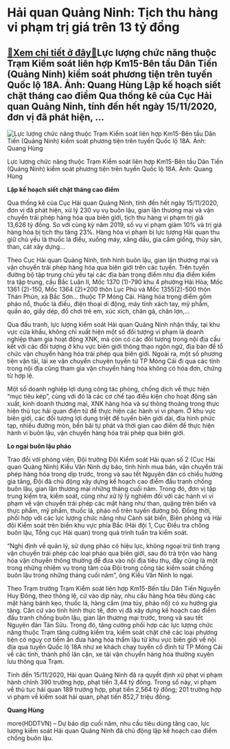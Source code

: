 Hải quan Quảng Ninh: Tịch thu hàng vi phạm trị giá trên 13 tỷ đồng
==================================================================

[:gift:Xem chi tiết ở đây:gift:](https://hddtvn.com/hai-quan-quang-ninh-tich-thu-hang-vi-pham-tri-gia-tren-13-ty-dong-2/)Lực lượng chức năng thuộc Trạm Kiểm soát liên hợp Km15-Bên tầu Dân Tiến (Quảng Ninh) kiểm soát phương tiện trên tuyến Quốc lộ 18A. Ảnh: Quang Hùng Lập kế hoạch siết chặt tháng cao điểm Qua thống kê của Cục Hải quan Quảng Ninh, tính đến hết ngày 15/11/2020, đơn vị đã phát hiện, …
---------------------------------------------------------------------------------------------------------------------------------------------------------------------------------------------------------------------------------------------------------------------------------------





![Lực lượng chức năng thuộc Trạm Kiểm soát liên hợp Km15-Bên tầu Dân Tiến (Quảng Ninh) kiểm soát phương tiện trên tuyến Quốc lộ 18A. 	Ảnh: Quang Hùng](https://hddtvn.com/wp-content/uploads/2021/01/4105_5-1.jpg "Lực lượng chức năng thuộc Trạm Kiểm soát liên hợp Km15-Bên tầu Dân Tiến (Quảng Ninh) kiểm soát phương tiện trên tuyến Quốc lộ 18A. 	Ảnh: Quang Hùng")


Lực lượng chức năng thuộc Trạm Kiểm soát liên hợp Km15-Bên tầu Dân Tiến (Quảng Ninh) kiểm soát phương tiện trên tuyến Quốc lộ 18A. Ảnh: Quang Hùng



**Lập kế hoạch siết chặt tháng cao điểm**


Qua thống kê của Cục Hải quan Quảng Ninh, tính đến hết ngày 15/11/2020, đơn vị đã phát hiện, xử lý 230 vụ vụ buôn lậu, gian lận thương mại và vận chuyển trái phép hàng hóa qua biên giới, tịch thu hàng vi phạm trị giá 13,626 tỷ đồng. So với cùng kỳ năm 2019, số vụ vi phạm giảm 10% và trị giá hàng hóa bị tịch thu tăng 23%. Hàng hóa vi phạm bị lực lượng Hải quan thu giữ chủ yếu là thuốc lá điếu, xuồng máy, xăng dầu, gia cầm giống, thủy sản, than, cát xây dựng…


Theo Cục Hải quan Quảng Ninh, tình hình buôn lậu, gian lận thương mại và vận chuyển trái phép hàng hóa qua biên giới trên các tuyến. Trên tuyến đường bộ tập trung chủ yếu tại các địa bàn trọng điểm như địa điểm kiểm tra tập trung, cầu Bắc Luân II, Mốc 1370 (1)-790 khu 4 phường Hải Hòa; Mốc 1361 (2)-150, Mốc 1364 (2)+200 thôn Lục Phủ và Mốc 1355(2)-500 thôn Thán Phún, xã Bắc Sơn… thuộc TP Móng Cái. Hàng hóa trọng điểm gồm pháo nổ, thuốc lá điếu, điện thoại di động, máy tính xách tay, mỹ phẩm, quần áo, giầy dép, đồ chơi trẻ em, xúc xích, chân gà, chân lợn,…


Qua đấu tranh, lực lượng kiểm soát Hải quan Quảng Ninh nhận thấy, tại khu vực cửa khẩu, không chỉ xuất hiện một số đối tượng vi phạm là doanh nghiệp tham gia hoạt động XNK, mà còn có các đối tượng trong nội địa cấu kết với các đối tượng ở khu vực biên giới thông thạo ngôn ngữ, địa bàn để tổ chức vận chuyển hàng hóa trái phép qua biên giới. Ngoài ra, một số phương tiện vận tải, lái xe vận chuyển chuyên tuyến từ TP Móng Cái đi qua các tỉnh trong nội địa cũng tham gia vận chuyển hàng hóa không có hóa đơn, chứng từ hợp lệ.


Một số doanh nghiệp lợi dụng công tác phòng, chống dịch về thực hiện “mục tiêu kép”, cùng với đó là các cơ chế tạo điều kiện cho hoạt động sản xuất, kinh doanh thương mại, XNK hàng hóa và sự thông thoáng trong thực hiện thủ tục hải quan điện tử để thực hiện các hành vi vi phạm. Ở khu vực biên giới, các đối tượng lợi dụng triệt để tuyến biên giới dài, địa hình phức tạp, nhiều đường mòn, bến bãi tự phát và thời gian cao điểm để thực hiện hành vi buôn lậu, vận chuyển hàng hóa trái phép qua biên giới.


**Lo ngại buôn lậu pháo**


Trao đổi với phóng viên, Đội trưởng Đội Kiểm soát Hải quan số 2 (Cục Hải quan Quảng Ninh) Kiều Văn Ninh dự báo, tình hình mua bán, vận chuyển trái phép hàng hóa trong dịp trước, trong và sau tết Nguyên đán có chiều hướng gia tăng, Đội đã chủ động xây dựng kế hoạch cao điểm đấu tranh chống buôn lậu, gian lận thương mại những tháng cuối năm. Trong đó, đơn vị tập trung kiểm tra, kiểm soát, cũng như xử lý lý nghiêm đối với các hành vi vi phạm về vận chuyển trái phép các mặt hàng như than, quặng trên biển và thực phẩm, mỹ phẩm, thuốc lá, pháo nổ trên tuyến đường bộ. Đồng thời, phối hợp với các lực lượng chức năng như Cảnh sát biển, Biên phòng và Hải đội Kiểm soát trên biển khu vực phía Bắc (Hải đội 1, Cục Điều tra chống buôn lậu, Tổng cục Hải quan) trong quá trình tuần tra kiểm soát.


“Nghị định về quản lý, sử dụng pháo có hiệu lực, không ngoại trừ tình trạng vận chuyển trái phép các loại pháo qua biên giới, sau đó trà trộn vào hàng hóa vận chuyển thông thường để đưa vào nội địa tiêu thụ, đây cũng là một trong những nhiệm vụ trọng tâm của Đội trong công tác kiểm soát chống buôn lậu trong những tháng cuối năm”, ông Kiều Văn Ninh lo ngại.


Theo Trạm trưởng Trạm Kiểm soát liên hợp Km15-Bến tầu Dân Tiến Nguyễn Huy Đông, theo thông lệ, cứ vào dịp này, nhu cầu hàng hóa tiêu dùng các mặt hàng bánh kẹo, thuốc lá, hàng cấm (ma túy, pháo nổ) có xu hướng gia tăng. Căn cứ vào tình hình thực tế, đơn vị đã xây dựng kế hoạch cao điểm đấu tranh chống buôn lậu, gian lận thương mại trước, trong và sau tết Nguyên đán Tân Sửu. Trong đó, tăng cường phối hợp các lực lượng chức năng thuộc Trạm tăng cường kiểm tra, kiểm soát chặt chẽ các loại phương tiện có nguy cơ tiềm ẩn đưa hàng hóa thẩm lậu từ khu vực biên giới về nội địa qua tuyến Quốc lộ 18A như xe khách chạy tuyến cố định từ TP Móng Cái về các tỉnh, thành phố lân cận, xe tải vận chuyển hàng hóa thường xuyên lưu thông qua Trạm.





Tính đến 15/11/2020, Hải quan Quảng Ninh đã ra quyết định xử phạt vi phạm hành chính 390 trường hợp, phạt tiền 3,44 tỷ đồng. Trong số này, vi phạm về thủ tục hải quan 189 trường hợp, phạt tiền 2,564 tỷ đồng; 201 trường hợp vi phạm về kiểm soát hải quan, phạt tiền 852,7 triệu đồng.




**Quang Hùng**



more(HDDTVN) – Dự báo dịp cuối năm, nhu cầu tiêu dùng tăng cao, lực lượng kiểm soát Hải quan Quảng Ninh đã chủ động lập kế hoạch cao điểm chống buôn lậu.

